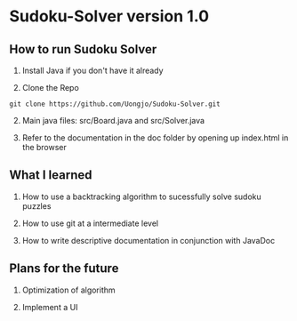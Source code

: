 # Sudoku-Solver version 1.0 

## How to run Sudoku Solver

1. Install Java if you don't have it already

2. Clone the Repo
```
git clone https://github.com/Uongjo/Sudoku-Solver.git
```
2. Main java files: src/Board.java and src/Solver.java

3. Refer to the documentation in the doc folder by opening up index.html in the browser

## What I learned

1. How to use a backtracking algorithm to sucessfully solve sudoku puzzles

2. How to use git at a intermediate level

3. How to write descriptive documentation in conjunction with JavaDoc

## Plans for the future

1. Optimization of algorithm

2. Implement a UI
